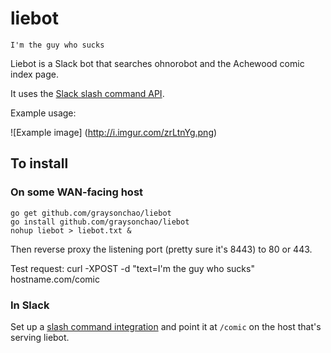 # liebot
    I'm the guy who sucks

Liebot is a Slack bot that searches ohnorobot and the Achewood comic index page.

It uses the [Slack slash command API](https://api.slack.com/slash-commands).

Example usage:

![Example image]
(http://i.imgur.com/zrLtnYg.png)

## To install

### On some WAN-facing host
    go get github.com/graysonchao/liebot
    go install github.com/graysonchao/liebot
    nohup liebot > liebot.txt &
    
Then reverse proxy the listening port (pretty sure it's 8443) to 80 or 443.

Test request:
    curl -XPOST -d "text=I'm the guy who sucks" hostname.com/comic

### In Slack
Set up a [slash command integration](https://api.slack.com/slash-commands) and point it at `/comic` on the host that's serving liebot.
